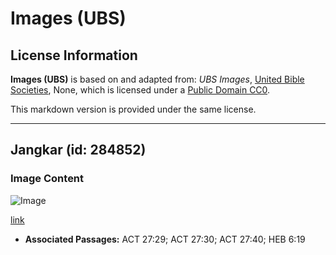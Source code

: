 # Images (UBS)

## License Information

**Images (UBS)** is based on and adapted from: _UBS Images_, [United Bible Societies](https://unitedbiblesocieties.org/), None, which is licensed under a [Public Domain CC0](https://creativecommons.org/public-domain/cc0/).

This markdown version is provided under the same license.



--------------------------------

## Jangkar (id: 284852)

### Image Content

![Image](https://cdn.aquifer.bible/aquifer-content/resources/Media/WEB-0521_anchor.jpg)

[link](https://cdn.aquifer.bible/aquifer-content/resources/Media/WEB-0521_anchor.jpg)

* **Associated Passages:** ACT 27:29; ACT 27:30; ACT 27:40; HEB 6:19

